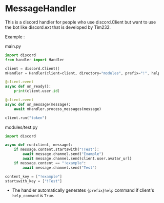 # MessageHandler

This is a discord handler for people who use discord.Client but want to use the bot like discord.ext that is developed by Tim232.

Example : 

main.py
```py
import discord
from handler import Handler

client = discord.Client()
mHandler = Handler(client=client, directory="modules", prefix="!", help_command=True)

@client.event
async def on_ready():
    print(client.user.id)

@client.event
async def on_message(message):
    await mHandler.process_messages(message)

client.run("token")
```

modules/test.py
```py
import discord

async def run(client, message):
    if message.content.startswith("!Test"):
        await message.channel.send("Example")
        await message.channel.send(client.user.avatar_url)
    if message.content == "!example":
        await message.channel.send("Test")

content_key = ["!example"]
startswith_key = ["!Test"]
```

* The handler automatically generates `{prefix}help` command if client's `help_command` is `True`.